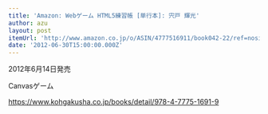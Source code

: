 ```yaml
---
title: 'Amazon: Webゲーム HTML5練習帳 [単行本]: 宍戸 輝光'
author: azu
layout: post
itemUrl: 'http://www.amazon.co.jp/o/ASIN/4777516911/book042-22/ref=nosim'
date: '2012-06-30T15:00:00.000Z'
---
```

2012年6月14日発売

Canvasゲーム

https://www.kohgakusha.co.jp/books/detail/978-4-7775-1691-9

